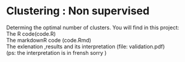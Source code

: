 # Clustering : Non supervised
Determing the optimal number of clusters.
You will find in this project:<br />
The R code(code.R) <br />
The markdownR code (code.Rmd) <br />
The exlenation ,results and its interpretation (file: validation.pdf)  <br />
(ps: the interpretation is in frensh  sorry )

